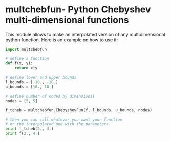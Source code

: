 # multchebfun- Python Chebyshev multi-dimensional functions

This module allows to make an interpolated version of any multidimensional python function.
Here is an example on how to use it:

```python
import multchebfun

# define a function
def f(x, y):
	return x*y
	
# define lower and upper bounds
l_bounds = [-10., -10.]
u_bounds = [10., 10.]

# define number of nodes by dimensional
nodes = [5, 5]

f_tcheb = multchebfun.ChebyshevFun(f, l_bounds, u_bounds, nodes)

# then you can call whatever you want your function 
# or the interpolated one with the parameters.
print f_tcheb(2., 4.)
print f(2., 4.)
```
